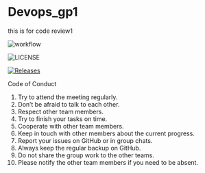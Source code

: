 # Devops_gp1
this is for code review1

![workflow](https://github.com/maythazinphyo1/Devops_gp1/actions/workflows/main.yml/badge.svg)

![LICENSE](https://img.shields.io/github/license/maythazinphyo1/sem.svg?style=flat-square)

[![Releases](https://img.shields.io/github/release/maythazinphyo1/Devops_gp1/all.svg?style=flat-square)](https://github.com/maythazinphyo1/Devops_gp1/releases)

Code of Conduct
1.	Try to attend the meeting regularly.
2.	Don’t be afraid to talk to each other.
3.	Respect other team members.
4.	Try to finish your tasks on time.
5.	Cooperate with other team members.
6.	Keep in touch with other members about the current progress.
7.	Report your issues on GitHub or in group chats.
8.	Always keep the regular backup on GitHub.
9.	Do not share the group work to the other teams.
10.	Please notify the other team members if you need to be absent.